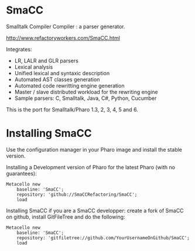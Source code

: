 SmaCC
=====

Smalltalk Compiler Compiler : a parser generator.

http://www.refactoryworkers.com/SmaCC.html

Integrates:
- LR, LALR and GLR parsers
- Lexical analysis
- Unified lexical and syntaxic description
- Automated AST classes generation
- Automated code rewritting engine generation
- Master / slave distributed workload for the rewriting engine
- Sample parsers: C, Smalltalk, Java, C#, Python, Cucumber

This is the port for Smalltalk/Pharo 1.3, 2, 3, 4, 5 and 6.

Installing SmaCC
=====

Use the configuration manager in your Pharo image and install the stable version.

Installing a Development version of Pharo for the latest Pharo (with no guarantees):

```smalltalk
Metacello new
    baseline: 'SmaCC';
    repository: 'github://SmaCCRefactoring/SmaCC';
    load
```

Installing SmaCC if you are a SmaCC developper: create a fork of SmaCC on github, install GitFileTree and do the following:

```smalltalk
Metacello new
	baseline: 'SmaCC';
	repository: 'gitfiletree://github.com/YourUsernameOnGithub/SmaCC';
	load
```

